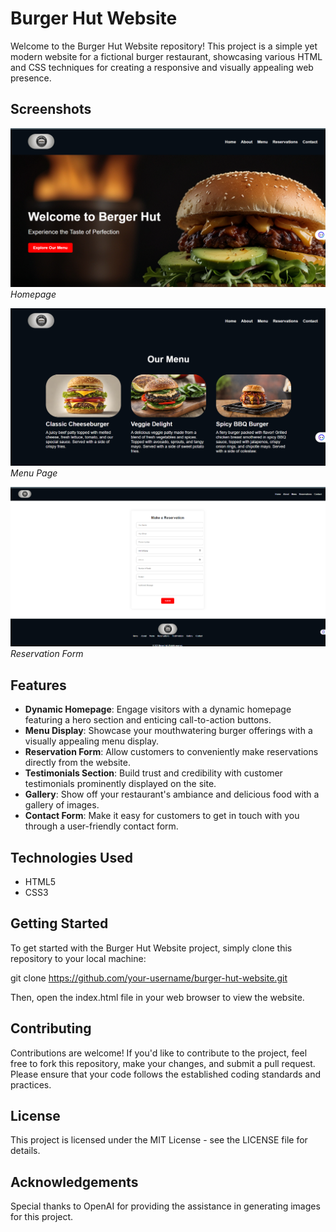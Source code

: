 # Burger Hut Website

Welcome to the Burger Hut Website repository! This project is a simple yet modern website for a fictional burger restaurant, showcasing various HTML and CSS techniques for creating a responsive and visually appealing web presence.

## Screenshots

![Homepage](screenshots/homepage.png)
*Homepage*

![Menu Page](screenshots/menu.png)
*Menu Page*

![Reservation Form](screenshots/reservation.png)
*Reservation Form*

## Features

- **Dynamic Homepage**: Engage visitors with a dynamic homepage featuring a hero section and enticing call-to-action buttons.
- **Menu Display**: Showcase your mouthwatering burger offerings with a visually appealing menu display.
- **Reservation Form**: Allow customers to conveniently make reservations directly from the website.
- **Testimonials Section**: Build trust and credibility with customer testimonials prominently displayed on the site.
- **Gallery**: Show off your restaurant's ambiance and delicious food with a gallery of images.
- **Contact Form**: Make it easy for customers to get in touch with you through a user-friendly contact form.

## Technologies Used

- HTML5
- CSS3

## Getting Started

To get started with the Burger Hut Website project, simply clone this repository to your local machine:

git clone https://github.com/your-username/burger-hut-website.git

Then, open the index.html file in your web browser to view the website.

## Contributing
Contributions are welcome! If you'd like to contribute to the project, feel free to fork this repository, make your changes, and submit a pull request. Please ensure that your code follows the established coding standards and practices.

## License
This project is licensed under the MIT License - see the LICENSE file for details.

## Acknowledgements
Special thanks to OpenAI for providing the assistance in generating images for this project.
